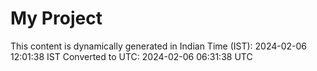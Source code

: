 # My Project

This content is dynamically generated in Indian Time (IST): 2024-02-06 12:01:38 IST
Converted to UTC: 2024-02-06 06:31:38 UTC
